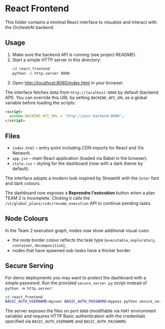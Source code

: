 # React Frontend

This folder contains a minimal React interface to visualize and interact with the OrchestrAI backend.

## Usage

1. Make sure the backend API is running (see project README).
2. Start a simple HTTP server in this directory:
   ```bash
   cd react_frontend
   python -m http.server 8080
   ```
3. Open [http://localhost:8080/index.html](http://localhost:8080/index.html) in your browser.

The interface fetches data from `http://localhost:8000` by default (backend API). You can override this URL by setting `BACKEND_API_URL` as a global variable before loading the scripts:

```html
<script>
  window.BACKEND_API_URL = 'http://your-backend:8000';
</script>
```

## Files

- `index.html` – entry point including CDN imports for React and Vis Network.
- `app.jsx` – main React application (loaded via Babel in the browser).
- `style.css` – styling for the dashboard (now with a dark theme by default).

The interface adopts a modern look inspired by Streamlit with the `Inter` font and dark colours.

The dashboard now exposes a **Reprendre l'exécution** button when a plan TEAM 2 is incomplete. Clicking it calls the `/v1/global_plans/<id>/resume_execution` API to continue pending tasks.

## Node Colours

In the Team&nbsp;2 execution graph, nodes now show additional visual cues:

- the node border colour reflects the task type (`executable`, `exploratory`, `container`, `decomposition`),
- nodes that have spawned sub-tasks have a thicker border.

## Secure Serving

For demo deployments you may want to protect the dashboard with a simple password.
Run the provided `secure_server.py` script instead of `python -m http.server`:

```bash
cd react_frontend
BASIC_AUTH_USERNAME=myuser BASIC_AUTH_PASSWORD=mypass python secure_server.py
```

The server exposes the files on port `8080` (modifiable via `PORT` environment
variable) and requires HTTP Basic authentication with the credentials specified
via `BASIC_AUTH_USERNAME` and `BASIC_AUTH_PASSWORD`.
